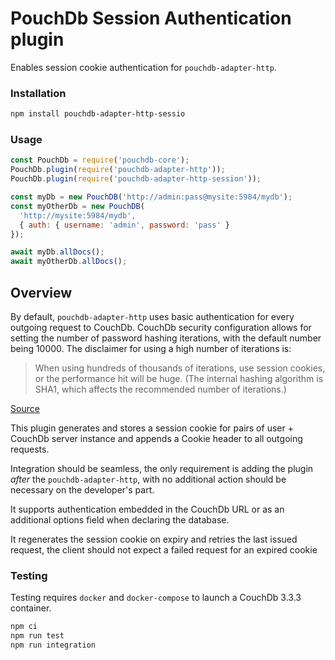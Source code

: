 # PouchDb Session Authentication plugin

Enables session cookie authentication for `pouchdb-adapter-http`.

### Installation
```bash
npm install pouchdb-adapter-http-sessio
```

### Usage
```javascript
const PouchDb = require('pouchdb-core');
PouchDb.plugin(require('pouchdb-adapter-http'));
PouchDb.plugin(require('pouchdb-adapter-http-session'));

const myDb = new PouchDB('http://admin:pass@mysite:5984/mydb');
const myOtherDb = new PouchDB(
  'http://mysite:5984/mydb', 
  { auth: { username: 'admin', password: 'pass' } 
});

await myDb.allDocs();
await myOtherDb.allDocs();
```

## Overview

By default, `pouchdb-adapter-http` uses basic authentication for every outgoing request to CouchDb. 
CouchDb security configuration allows for setting the number of password hashing iterations, with the default number being 10000. The disclaimer for using a high number of iterations is:

> When using hundreds of thousands of iterations, use session cookies, or the performance hit will be huge. (The internal hashing algorithm is SHA1, which affects the recommended number of iterations.)
 
[Source](https://docs.couchdb.org/en/stable/config/auth.html#chttpd_auth/iterations)

This plugin generates and stores a session cookie for pairs of user + CouchDb server instance and appends a Cookie header to all outgoing requests. 

Integration should be seamless, the only requirement is adding the plugin _after_ the `pouchdb-adapter-http`, with no additional action should be necessary on the developer's part.

It supports authentication embedded in the CouchDb URL or as an additional options field when declaring the database. 

It regenerates the session cookie on expiry and retries the last issued request, the client should not expect a failed request for an expired cookie

### Testing

Testing requires `docker` and `docker-compose` to launch a CouchDb 3.3.3 container.

```bash
npm ci
npm run test
npm run integration
```
